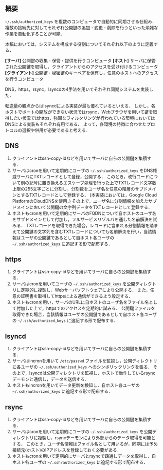 ## 概要
 `~/.ssh/authorized_keys` を複数のコンピュータで自動的に同期させる仕組み． 
複数の接続先に対してそれぞれ公開鍵の追加・変更・削除を行うといった煩雑な作業を自動化することが可能． 

本稿においては，システムを構成する役割についてそれぞれ以下のように定義する．

**[サーバ]** 公開鍵の収集・保管・提供を行うコンピュータ
**[ホスト]** サーバに保管された公開鍵を取得し，クライアントからのアクセスを受け付けるコンピュータ
**[クライアント]** 公開鍵・秘密鍵のキーペアを保有し，任意のホストへのアクセスを行うコンピュータ

DNS，https，rsync，lsyncdの4手法を用いてそれぞれ同期システムを実装した． 

転送量の観点からはlsyncdによる実装が最も優れているといえる． 
しかし，各ホストでポートの開放ができない状況ではrsync，Webブラウザを用いて鍵を取得したい状況ではhttps，強固なフィルタリングが行われている環境においてはDNSによる実装もそれぞれ有用である． 
よって，各環境の特徴に合わせたプロトコルの選択や併用が必要であると考える．

## DNS

1. クライアントはssh-copy-idなどを用いてサーバに自らの公開鍵を集積する．
1. サーバはcronを用いて定期的にユーザの `~/.ssh/authorized_keys` をDNS権威サーバにTXTレコードとして登録，公開する．
このとき，改行コードについて別の記号に置き換えるエスケープ処理を行った上でTXTレコード文字数上限の255文字ごとに分割し，分割数をユーザ名を任意の階層のサブドメインとするTXTレコードとして登録する． (本実装においては，Google Cloud PlatformのCloudDNSを使用．)
その上で，ユーザ名に分割情報を加えたサブドメインにおいて公開鍵の文字列データをTXTレコードとして登録する．
1. ホストもcronを用いて定期的にサーバのFQDNについて自ホストのユーザ名をサブドメインとして付加し，フルサービスリゾルバを通した名前解決を試みる． 
TXTレコードを取得できた場合，レコードに含まれる分割情報を踏まえて公開鍵の文字列を含むTXTレコードについても名前解決を行い，当該情報はユーザの公開鍵であるとして自ホスト各ユーザの `~/.ssh/authorized_keys` に追記する形で配布する．

## https

1. クライアントはssh-copy-idなどを用いてサーバに自らの公開鍵を集積する．
1. サーバはcronを用いてユーザの `~/.ssh/authorized_keys` を公開ディレクトリに定期的に複製し，Webサーバソフトウェアにより公開する． 
また，任意の証明書を取得してhttpsによる通信ができるよう設定する．
1. ホストもcronを用い，サーバのURLに自ホストのユーザ名をファイル名として付加した上で，httpsでのアクセスを定期的に試みる． 
公開鍵ファイルを取得できた場合，当該情報はユーザの公開鍵であるとして自ホスト各ユーザの `~/.ssh/authorized_keys` に追記する形で配布する．

## lsyncd

1. クライアントはssh-copy-idなどを用いてサーバに自らの公開鍵を集積する．
1. サーバはincronを用いて `/etc/passwd` ファイルを監視し，公開ディレクトリに各ユーザの `~/.ssh/authorized_keys` へのシンボリックリンクを張る． 
その上で，lsyncdは公開ディレクトリを監視し，ホストで動作しているrsyncデーモンと通信し，データを送信する．
1. ホストもincronを用いてデータ更新を検知し，自ホスト各ユーザの `~/.ssh/authorized_keys` に追記する形で配布する．

## rsync

1. クライアントはssh-copy-idなどを用いてサーバに自らの公開鍵を集積する．
1. サーバはcronを用いて定期的にユーザの `~/.ssh/authorized_keys` を公開ディレクトリに複製し，rsyncデーモンにより外部からのデータ取得を可能とする． 
このとき，ユーザ名情報はファイル名として用いるが，同期には予め接続元(ホスト)のIPアドレスを登録しておく必要がある．
1. ホストもcronを用いて定期的にサーバとrsyncで疎通しデータを取得し，自ホスト各ユーザの `~/.ssh/authorized_keys` に追記する形で配布する．
